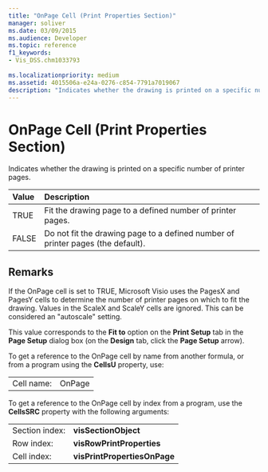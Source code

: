 ```yaml
---
title: "OnPage Cell (Print Properties Section)" 
manager: soliver
ms.date: 03/09/2015
ms.audience: Developer
ms.topic: reference
f1_keywords:
- Vis_DSS.chm1033793
 
ms.localizationpriority: medium
ms.assetid: 4015506a-e24a-0276-c854-7791a7019067
description: "Indicates whether the drawing is printed on a specific number of printer pages."
---
```


# OnPage Cell (Print Properties Section)

Indicates whether the drawing is printed on a specific number of printer pages.
  
|**Value**|**Description**|
|:-----|:-----|
|TRUE  <br/> |Fit the drawing page to a defined number of printer pages. |
|FALSE  <br/> |Do not fit the drawing page to a defined number of printer pages (the default). |

## Remarks

If the OnPage cell is set to TRUE, Microsoft Visio uses the PagesX and PagesY cells to determine the number of printer pages on which to fit the drawing. Values in the ScaleX and ScaleY cells are ignored. This can be considered an "autoscale" setting.
  
This value corresponds to the **Fit to** option on the **Print Setup** tab in the **Page Setup** dialog box (on the **Design** tab, click the **Page Setup** arrow).
  
To get a reference to the OnPage cell by name from another formula, or from a program using the **CellsU** property, use:
  
|||
|:-----|:-----|
|Cell name:  <br/> |OnPage  <br/> |

To get a reference to the OnPage cell by index from a program, use the **CellsSRC** property with the following arguments:
  
|||
|:-----|:-----|
|Section index:  <br/> |**visSectionObject** <br/> |
|Row index:  <br/> |**visRowPrintProperties** <br/> |
|Cell index:  <br/> |**visPrintPropertiesOnPage** <br/> |
